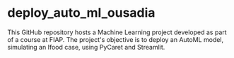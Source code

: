 # deploy_auto_ml_ousadia
This GitHub repository hosts a Machine Learning project developed as part of a course at FIAP. The project's objective is to deploy an AutoML model, simulating an Ifood case, using PyCaret and Streamlit.
